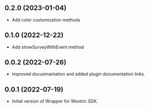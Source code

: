 ## 0.2.0 (2023-01-04)

* Add color customization methods

## 0.1.0 (2022-12-22)

* Add showSurveyWithEvent method

## 0.0.2 (2022-07-26)

* Improved docuemantation and added plugin documentation links.

## 0.0.1 (2022-07-19)

* Initial version of Wrapper for Wootric SDK.
